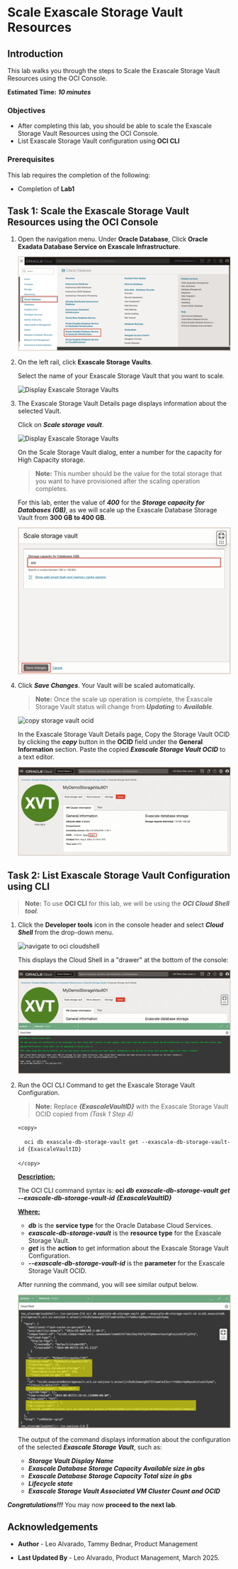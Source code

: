 


# Scale Exascale Storage Vault Resources


## Introduction

This lab walks you through the steps to Scale the Exascale Storage Vault Resources using the OCI Console.

**Estimated Time:** ***10 minutes***


### Objectives

-   After completing this lab, you should be able to scale the Exascale Storage Vault Resources using the OCI Console.
-   List Exascale Storage Vault configuration using **OCI CLI**


### Prerequisites

This lab requires the completion of the following:

* Completion of **Lab1**


## Task 1: Scale the Exascale Storage Vault Resources using the OCI Console

1. Open the navigation menu. Under **Oracle Database**, Click **Oracle Exadata Database Service on Exascale Infrastructure**.
   
   ![navigate oci console](./images/navigateocimenu.png " ")

2. On the left rail, click **Exascale Storage Vaults**. 
   
   Select the name of your Exascale Storage Vault that you want to scale. 

   ![Display Exascale Storage Vaults](./images/exascale-storage-vault-list.png "Display Exascale Storage Vaults")
    
3. The Exascale Storage Vault Details page displays information about the selected Vault. 
   
   Click on ***Scale storage vault***.

   ![Display Exascale Storage Vaults](./images/exascale-storage-vault-details-page.png "Display Exascale Storage Vaults")

   On the Scale Storage Vault dialog, enter a number for the capacity for High Capacity storage. 
      >**Note:** This number should be the value for the total storage that you want to have provisioned after the scaling operation completes.
   
   

   For this lab, enter the value of ***400*** for the ***Storage capacity for Databases (GB)***, as we will scale up the Exascale Database Storage Vault from **300 GB to 400 GB**.

   ![Scale Exascale Database Storage Vault](./images/scale-up-storage-vault.png "Scale Exascale Database Storage Vault")

4. Click ***Save Changes***. Your Vault will be scaled automatically. 
   
      >**Note:** Once the scale up operation is complete, the Exascale Storage Vault status will change from ***Updating*** to ***Available***.

   ![copy storage vault ocid](./images/scale-up-storage-vault-updating.png "copy storage vault ocid")

   In the Exascale Storage Vault Details page, Copy the Storage Vault OCID by clicking the ***copy*** button in the **OCID** field under the **General Information** section. 
   Paste the copied ***Exascale Storage Vault OCID*** to a text editor.

   ![copy storage vault ocid](./images/scale-up-storage-vault-available.png "copy storage vault ocid")

## Task 2: List Exascale Storage Vault Configuration using CLI

   >**Note:** To use **OCI CLI** for this lab, we will be using the ***OCI Cloud Shell tool***. 

1. Click the **Developer tools** icon in the console header and select ***Cloud Shell*** from the drop-down menu. 
   
   ![navigate to oci cloudshell](./images/cloudshell.png "navigate to oci cloudshell")

   This displays the Cloud Shell in a "drawer" at the bottom of the console:

   ![oci cloudshell launch](./images/cloudshelllaunch.png "oci cloudshell launch")

2. Run the OCI CLI Command to get the Exascale Storage Vault Configuration.

      >**Note:** Replace ***{ExascaleVaultID}*** with the Exascale Storage Vault OCID copied from *(Task 1 Step 4)*

    ```
    <copy>

      oci db exascale-db-storage-vault get --exascale-db-storage-vault-id {ExascaleVaultID}

    </copy>
    ```

   **<u>Description:</u>** 

   The OCI CLI command syntax is: **oci** ***db*** ***exascale-db-storage-vault*** ***get*** ***--exascale-db-storage-vault-id*** ***{ExascaleVaultID}***

   **<u>Where:</u>**

      * ***db*** is the **service type** for the Oracle Database Cloud Services.
      * ***exascale-db-storage-vault*** is the **resource type** for the Exascale Storage Vault.
      * ***get*** is the **action** to get information about the Exascale Storage Vault Configuration.
      * ***--exascale-db-storage-vault-id*** is the **parameter** for the Exascale Storage Vault OCID.

   After running the command, you will see similar output below.

   ![show storage vault details](./images/get-storage-vault-details.png "show storage vault details")

   The output of the command displays information about the configuration of the selected  ***Exascale Storage Vault***, such as:

      * ***Storage Vault Display Name***
      * ***Exascale Database Storage Capacity Available size in gbs***
      * ***Exascale Database Storage Capacity Total size in gbs***
      * ***Lifecycle state***
      * ***Exascale Storage Vault Associated VM Cluster Count and OCID***

***Congratulations!!!*** You may now **proceed to the next lab**.

## Acknowledgements

* **Author** - Leo Alvarado, Tammy Bednar, Product Management
  
* **Last Updated By** - Leo Alvarado, Product Management, March 2025.

